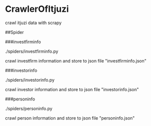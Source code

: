 # CrawlerOfItjuzi
crawl itjuzi data with scrapy

##Spider

###investfirminfo

./spiders/investfirminfo.py

crawl investfirm information and store to json file "investfirminfo.json"

###investorinfo

./spiders/investorinfo.py

crawl investor information and store to json file "investorinfo.json"

###personinfo

./spiders/personinfo.py

crawl person information and store to json file "personinfo.json"



